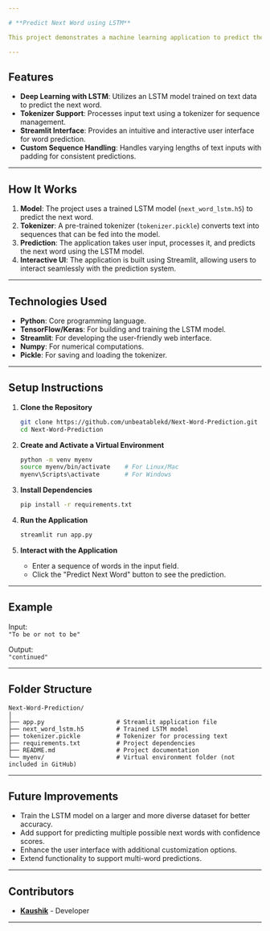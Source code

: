```yaml
---

# **Predict Next Word using LSTM**

This project demonstrates a machine learning application to predict the next word in a given sequence of text. Using a pre-trained Long Short-Term Memory (LSTM) model, the application suggests the most probable next word based on the input text. It leverages the power of deep learning and natural language processing (NLP) to understand linguistic patterns and predict accurate results.

---
```


## **Features**

- **Deep Learning with LSTM**: Utilizes an LSTM model trained on text data to predict the next word.
- **Tokenizer Support**: Processes input text using a tokenizer for sequence management.
- **Streamlit Interface**: Provides an intuitive and interactive user interface for word prediction.
- **Custom Sequence Handling**: Handles varying lengths of text inputs with padding for consistent predictions.

---

## **How It Works**

1. **Model**: The project uses a trained LSTM model (`next_word_lstm.h5`) to predict the next word.
2. **Tokenizer**: A pre-trained tokenizer (`tokenizer.pickle`) converts text into sequences that can be fed into the model.
3. **Prediction**: The application takes user input, processes it, and predicts the next word using the LSTM model.
4. **Interactive UI**: The application is built using Streamlit, allowing users to interact seamlessly with the prediction system.

---

## **Technologies Used**

- **Python**: Core programming language.
- **TensorFlow/Keras**: For building and training the LSTM model.
- **Streamlit**: For developing the user-friendly web interface.
- **Numpy**: For numerical computations.
- **Pickle**: For saving and loading the tokenizer.

---

## **Setup Instructions**

1. **Clone the Repository**
   ```bash
   git clone https://github.com/unbeatablekd/Next-Word-Prediction.git
   cd Next-Word-Prediction
   ```

2. **Create and Activate a Virtual Environment**
   ```bash
   python -m venv myenv
   source myenv/bin/activate    # For Linux/Mac
   myenv\Scripts\activate       # For Windows
   ```

3. **Install Dependencies**
   ```bash
   pip install -r requirements.txt
   ```

4. **Run the Application**
   ```bash
   streamlit run app.py
   ```

5. **Interact with the Application**
   - Enter a sequence of words in the input field.
   - Click the "Predict Next Word" button to see the prediction.

---

## **Example**

Input:  
`"To be or not to be"`

Output:  
`"continued"`

---

## **Folder Structure**

```
Next-Word-Prediction/
│
├── app.py                    # Streamlit application file
├── next_word_lstm.h5         # Trained LSTM model
├── tokenizer.pickle          # Tokenizer for processing text
├── requirements.txt          # Project dependencies
├── README.md                 # Project documentation
└── myenv/                    # Virtual environment folder (not included in GitHub)
```

---

## **Future Improvements**

- Train the LSTM model on a larger and more diverse dataset for better accuracy.
- Add support for predicting multiple possible next words with confidence scores.
- Enhance the user interface with additional customization options.
- Extend functionality to support multi-word predictions.

---

## **Contributors**

- [**Kaushik**](https://github.com/unbeatablekd) - Developer

---
